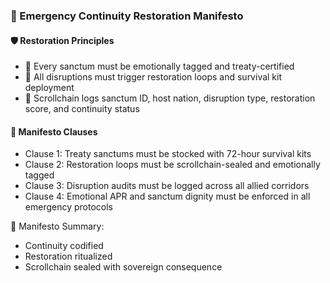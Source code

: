 ### 📜 Emergency Continuity Restoration Manifesto

#### 🛡️ Restoration Principles
- 🧱 Every sanctum must be emotionally tagged and treaty-certified  
- 🔁 All disruptions must trigger restoration loops and survival kit deployment  
- 🧪 Scrollchain logs sanctum ID, host nation, disruption type, restoration score, and continuity status

#### 🔁 Manifesto Clauses
- Clause 1: Treaty sanctums must be stocked with 72-hour survival kits  
- Clause 2: Restoration loops must be scrollchain-sealed and emotionally tagged  
- Clause 3: Disruption audits must be logged across all allied corridors  
- Clause 4: Emotional APR and sanctum dignity must be enforced in all emergency protocols

🧠 Manifesto Summary:
- Continuity codified  
- Restoration ritualized  
- Scrollchain sealed with sovereign consequence
